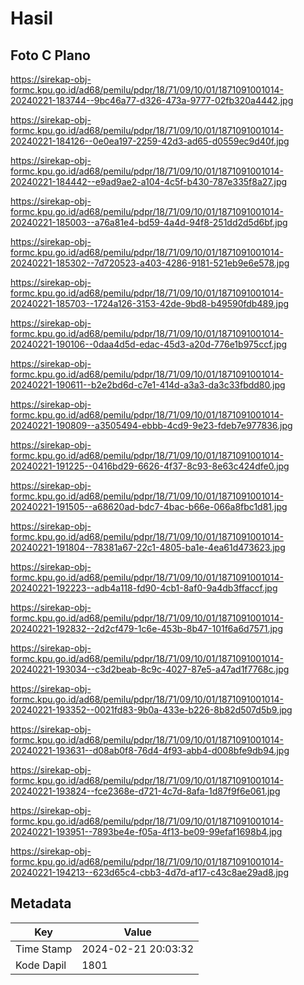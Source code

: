 # Hasil

## Foto C Plano

https://sirekap-obj-formc.kpu.go.id/ad68/pemilu/pdpr/18/71/09/10/01/1871091001014-20240221-183744--9bc46a77-d326-473a-9777-02fb320a4442.jpg

https://sirekap-obj-formc.kpu.go.id/ad68/pemilu/pdpr/18/71/09/10/01/1871091001014-20240221-184126--0e0ea197-2259-42d3-ad65-d0559ec9d40f.jpg

https://sirekap-obj-formc.kpu.go.id/ad68/pemilu/pdpr/18/71/09/10/01/1871091001014-20240221-184442--e9ad9ae2-a104-4c5f-b430-787e335f8a27.jpg

https://sirekap-obj-formc.kpu.go.id/ad68/pemilu/pdpr/18/71/09/10/01/1871091001014-20240221-185003--a76a81e4-bd59-4a4d-94f8-251dd2d5d6bf.jpg

https://sirekap-obj-formc.kpu.go.id/ad68/pemilu/pdpr/18/71/09/10/01/1871091001014-20240221-185302--7d720523-a403-4286-9181-521eb9e6e578.jpg

https://sirekap-obj-formc.kpu.go.id/ad68/pemilu/pdpr/18/71/09/10/01/1871091001014-20240221-185703--1724a126-3153-42de-9bd8-b49590fdb489.jpg

https://sirekap-obj-formc.kpu.go.id/ad68/pemilu/pdpr/18/71/09/10/01/1871091001014-20240221-190106--0daa4d5d-edac-45d3-a20d-776e1b975ccf.jpg

https://sirekap-obj-formc.kpu.go.id/ad68/pemilu/pdpr/18/71/09/10/01/1871091001014-20240221-190611--b2e2bd6d-c7e1-414d-a3a3-da3c33fbdd80.jpg

https://sirekap-obj-formc.kpu.go.id/ad68/pemilu/pdpr/18/71/09/10/01/1871091001014-20240221-190809--a3505494-ebbb-4cd9-9e23-fdeb7e977836.jpg

https://sirekap-obj-formc.kpu.go.id/ad68/pemilu/pdpr/18/71/09/10/01/1871091001014-20240221-191225--0416bd29-6626-4f37-8c93-8e63c424dfe0.jpg

https://sirekap-obj-formc.kpu.go.id/ad68/pemilu/pdpr/18/71/09/10/01/1871091001014-20240221-191505--a68620ad-bdc7-4bac-b66e-066a8fbc1d81.jpg

https://sirekap-obj-formc.kpu.go.id/ad68/pemilu/pdpr/18/71/09/10/01/1871091001014-20240221-191804--78381a67-22c1-4805-ba1e-4ea61d473623.jpg

https://sirekap-obj-formc.kpu.go.id/ad68/pemilu/pdpr/18/71/09/10/01/1871091001014-20240221-192223--adb4a118-fd90-4cb1-8af0-9a4db3ffaccf.jpg

https://sirekap-obj-formc.kpu.go.id/ad68/pemilu/pdpr/18/71/09/10/01/1871091001014-20240221-192832--2d2cf479-1c6e-453b-8b47-101f6a6d7571.jpg

https://sirekap-obj-formc.kpu.go.id/ad68/pemilu/pdpr/18/71/09/10/01/1871091001014-20240221-193034--c3d2beab-8c9c-4027-87e5-a47ad1f7768c.jpg

https://sirekap-obj-formc.kpu.go.id/ad68/pemilu/pdpr/18/71/09/10/01/1871091001014-20240221-193352--0021fd83-9b0a-433e-b226-8b82d507d5b9.jpg

https://sirekap-obj-formc.kpu.go.id/ad68/pemilu/pdpr/18/71/09/10/01/1871091001014-20240221-193631--d08ab0f8-76d4-4f93-abb4-d008bfe9db94.jpg

https://sirekap-obj-formc.kpu.go.id/ad68/pemilu/pdpr/18/71/09/10/01/1871091001014-20240221-193824--fce2368e-d721-4c7d-8afa-1d87f9f6e061.jpg

https://sirekap-obj-formc.kpu.go.id/ad68/pemilu/pdpr/18/71/09/10/01/1871091001014-20240221-193951--7893be4e-f05a-4f13-be09-99efaf1698b4.jpg

https://sirekap-obj-formc.kpu.go.id/ad68/pemilu/pdpr/18/71/09/10/01/1871091001014-20240221-194213--623d65c4-cbb3-4d7d-af17-c43c8ae29ad8.jpg


## Metadata

| Key        | Value               |
| ---------- | ------------------- |
| Time Stamp | 2024-02-21 20:03:32 |
| Kode Dapil | 1801                |



